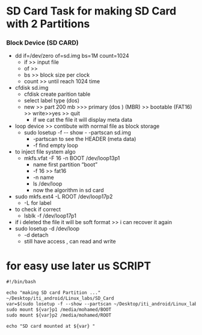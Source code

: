 # SD Card Task for making SD Card with 2 Partitions


### Block Device  (SD CARD)

- dd if=/dev/zero   of=sd.img bs=1M count=1024
    - if  >> input file
    - of >>
    - bs  >> block size per clock
    - count >> until reach 1024 time
- cfdisk sd.img
    - cfdisk create parition table
    - select label type (dos)
    - new >> part 200 mb >>>  primary (dos ) (MBR) >> bootable (FAT16) >> write>>yes >> quit
        - if we cat the file it will display meta data
- loop device  >> contibute with normal file as block storage
    - sudo losetup -f   -- show - -partscan sd.img
        - -partscan to see the HEADER (meta data)
        - -f  find empty loop
- to inject file system algo
    - mkfs.vfat -F 16 -n BOOT /dev/loop13p1
        - name first partition “boot”
        - -f 16  >> fat16
        - -n name
        - ls /dev/loop
        - now the algorithm in sd card
- sudo mkfs.ext4 -L ROOT /dev/loop17p2
    - -L  for label
- to check if correct
    - lsblk -f /dev/loop17p1
- if i deleted the file it will be soft format >> i can recover it again
- sudo losetup -d /dev/loop
    - -d detach
    - still have access , can read and write

# for easy use later us SCRIPT
```markdown
#!/bin/bash

echo "making SD card Partition ..."
~/Desktop/iti_android/Linux_labs/SD_Card
var=$(sudo losetup -f --show --partscan ~/Desktop/iti_android/Linux_labs/SD_Card/sd.img)
sudo mount ${var}p1 /media/mohamed/BOOT
sudo mount ${var}p2 /media/mohamed/ROOT

echo "SD card mounted at ${var} "
```
